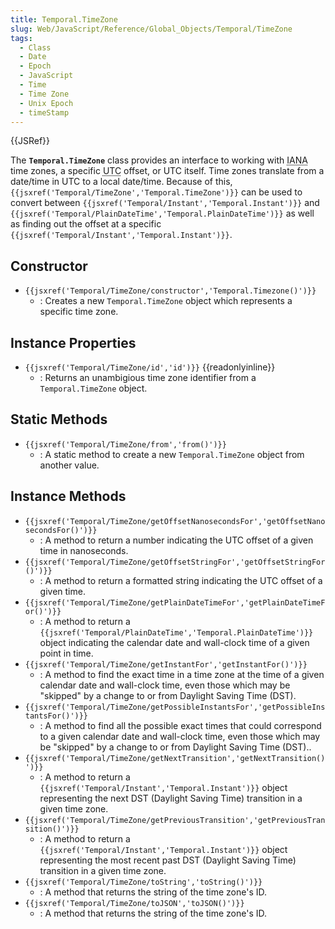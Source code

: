 ```yaml
---
title: Temporal.TimeZone
slug: Web/JavaScript/Reference/Global_Objects/Temporal/TimeZone
tags:
  - Class
  - Date
  - Epoch
  - JavaScript
  - Time
  - Time Zone
  - Unix Epoch
  - timeStamp
---
```

{{JSRef}}

<p class="summary"><span class="seoSummary">The <strong><code>Temporal.TimeZone</code></strong> class provides an interface to working with <abbr title="Internet Assigned Numbers Authority">IANA</abbr> time zones, a specific <abbr title="Coordinated Universal Time">UTC</abbr> offset, or UTC itself.</span> Time zones translate from a date/time in UTC to a local date/time. Because of this, <code>{{jsxref('Temporal/TimeZone','Temporal.TimeZone')}}</code> can be used to convert between <code>{{jsxref('Temporal/Instant','Temporal.Instant')}}</code> and <code>{{jsxref('Temporal/PlainDateTime','Temporal.PlainDateTime')}}</code> as well as finding out the offset at a specific <code>{{jsxref('Temporal/Instant','Temporal.Instant')}}</code>.</p>

## Constructor

- `{{jsxref('Temporal/TimeZone/constructor','Temporal.Timezone()')}}`
  - : Creates a new `Temporal.TimeZone` object which represents a specific time
    zone.

## Instance Properties

- `{{jsxref('Temporal/TimeZone/id','id')}}`
  {{readonlyinline}}
  - : Returns an unambigious time zone identifier from a `Temporal.TimeZone`
    object.

## Static Methods

- `{{jsxref('Temporal/TimeZone/from','from()')}}`
  - : A static method to create a new `Temporal.TimeZone` object from another
    value.

## Instance Methods

- `{{jsxref('Temporal/TimeZone/getOffsetNanosecondsFor','getOffsetNanosecondsFor()')}}`
  - : A method to return a number indicating the UTC offset of a given time in
    nanoseconds.
- `{{jsxref('Temporal/TimeZone/getOffsetStringFor','getOffsetStringFor()')}}`
  - : A method to return a formatted string indicating the UTC offset of a given
    time.
- `{{jsxref('Temporal/TimeZone/getPlainDateTimeFor','getPlainDateTimeFor()')}}`
  - : A method to return a
    `{{jsxref('Temporal/PlainDateTime','Temporal.PlainDateTime')}}`
    object indicating the calendar date and wall-clock time of a given point in
    time.
- `{{jsxref('Temporal/TimeZone/getInstantFor','getInstantFor()')}}`
  - : A method to find the exact time in a time zone at the time of a given
    calendar date and wall-clock time, even those which may be "skipped" by a
    change to or from Daylight Saving Time (DST).
- `{{jsxref('Temporal/TimeZone/getPossibleInstantsFor','getPossibleInstantsFor()')}}`
  - : A method to find all the possible exact times that could correspond to a
    given calendar date and wall-clock time, even those which may be "skipped"
    by a change to or from Daylight Saving Time (DST)..
- `{{jsxref('Temporal/TimeZone/getNextTransition','getNextTransition()')}}`
  - : A method to return a
    `{{jsxref('Temporal/Instant','Temporal.Instant')}}` object
    representing the next DST (Daylight Saving Time) transition in a given time
    zone.
- `{{jsxref('Temporal/TimeZone/getPreviousTransition','getPreviousTransition()')}}`
  - : A method to return a
    `{{jsxref('Temporal/Instant','Temporal.Instant')}}` object
    representing the most recent past DST (Daylight Saving Time) transition in a
    given time zone.
- `{{jsxref('Temporal/TimeZone/toString','toString()')}}`
  - : A method that returns the string of the time zone's ID.
- `{{jsxref('Temporal/TimeZone/toJSON','toJSON()')}}`
  - : A method that returns the string of the time zone's ID.
